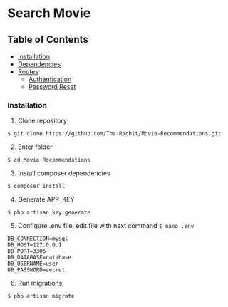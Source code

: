 # Search Movie

## Table of Contents

- [Installation](#installation)
- [Dependencies](#dependencies)
- [Routes](#routes)
    - [Authentication](#authentication)
    - [Password Reset](#password-reset)


### Installation

1. Clone repository
```
$ git clone https://github.com/Tbs-Rachit/Movie-Recommendations.git
```

2. Enter folder
```
$ cd Movie-Recommendations
```

3. Install composer dependencies
```
$ composer install
```

4. Generate APP_KEY
```
$ php artisan key:generate
```

5. Configure .env file, edit file with next command `$ nano .env`
```
DB_CONNECTION=mysql
DB_HOST=127.0.0.1
DB_PORT=3306
DB_DATABASE=database
DB_USERNAME=user
DB_PASSWORD=secret
```

6. Run migrations
```
$ php artisan migrate
```
